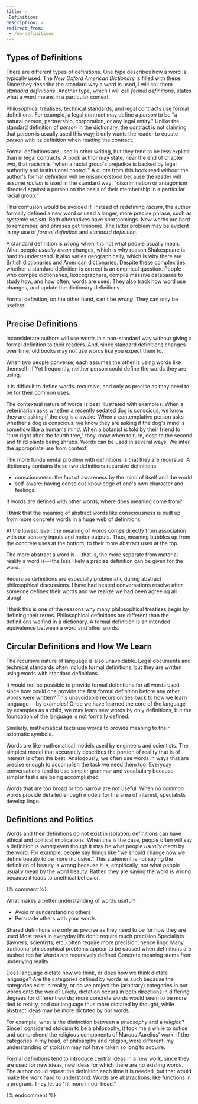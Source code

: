 ```yaml
---
title: >
 Definitions
description: >
redirect_from:
 - /on-definitions
---
```


## Types of Definitions

There are different types of definitions. One type describes how a word is typically used. The _New Oxford American Dictionary_ is filled with these. Since they describe the standard way a word is used, I will call them _standard definitions_. Another type, which I will call _formal definitions_, states what a word means in a particular context.

Philosophical treatises, technical standards, and legal contracts use formal definitions. For example, a legal contract may define a _person_ to be "a natural person, partnership, corporation, or any legal entity." Unlike the standard definition of _person_ in the dictionary, the contract is not claiming that _person_ is usually used this way; it only wants the reader to equate _person_ with its definition when reading the contract.

Formal definitions are used in other writing, but they tend to be less explicit than in legal contracts. A book author may state, near the end of chapter two, that racism is "when a racial group's prejudice is backed by legal authority and institutional control." A quote from this book read without the author's formal definition will be misunderstood because the reader will assume _racism_ is used in the standard way: "discrimination or antagonism directed against a person on the basis of their membership in a particular racial group."

This confusion would be avoided if, instead of redefining _racism_, the author formally defined a new word or used a longer, more precise phrase, such as _systemic racism_. Both alternatives have shortcomings. New words are hard to remember, and phrases get tiresome. The latter problem may be evident in my use of _formal definition_ and _standard definition_.

A standard definition is _wrong_ when it is not what people usually mean. What people _usually mean_ changes, which is why reason Shakespeare is hard to understand. It also varies geographically, which is why there are British dictionaries and American dictionaries. Despite these complexities, whether a standard definition is correct is an empirical question. People who compile dictionaries, lexicographers, compile massive databases to study how, and how often, words are used. They also track how word use changes, and update the dictionary definitions.

Formal definition, on the other hand, can't be _wrong_. They can only be _useless_. 

## Precise Definitions

Inconsiderate authors will use words in a non-standard way without giving a formal definition to their readers. And, since standard definitions changes over time, old books may not use words like you expect them to.

When two people converse, each assumes the other is using words like themself; if Yet frequently, neither person could define the words they are using.

It is difficult to define words.  recursive, and only as precise as they need to be for their common uses.

The contextual nature of words is best illustrated with examples: When a veterinarian asks whether a recently sedated dog is conscious, we know they are asking if the dog is a awake. When a contemplative person asks whether a dog is conscious, we know they are asking if the dog's mind is somehow like a human's mind. When a botanist is told by their friend to "turn right after the fourth tree," they know when to turn, despite the second and third plants being shrubs. Words can be used in several ways. We infer the appropriate use from context.

The more fundamental problem with definitions is that they are recursive. A dictionary contains these two definitions recursive definitions:

- consciousness: the fact of awareness by the mind of itself and the world
- self-aware: having conscious knowledge of one's own character and feelings.

If words are defined with other words, where does meaning come from?

I think that the meaning of abstract words like consciousness is built up from more concrete words in a huge web of definitions. 

At the lowest level, the meaning of words comes directly from association with our sensory inputs and motor outputs. Thus, meaning bubbles up from the concrete uses at the bottom, to their more abstract uses at the top.

The more abstract a word is---that is, the more separate from material reality a word is---the less likely a precise definition can be given for the word.

Recursive definitions are especially problematic during abstract philosophical discussions. I have had heated conversations resolve after someone defines their words and we realize we had been agreeing all along!

I think this is one of the reasons why many philosophical treatises begin by defining their terms. Philosophical definitions are different than the definitions we find in a dictionary. A formal definition is an intended equivalence between a word and other words.

## Circular Definitions and How We Learn

The recursive nature of language is also unavoidable. Legal documents and technical standards often include formal definitions, but they are written using words with standard definitions.

It would not be possible to provide formal definitions for all words used, since how could one provide the first formal definition before any other words were written? This unavoidable recursion ties back to how we learn language---by examples! Once we have learned the core of the language by examples as a child, we may learn new words by only definitions, but the foundation of the language is not formally defined.

Similarly, mathematical texts use words to provide meaning to their axiomatic symbols.

Words are like mathematical models used by engineers and scientists. The simplest model that accurately describes the portion of reality that is of interest is often the best. Analogously, we often use words in ways that are precise enough to accomplish the task we need them too. Everyday conversations tend to use simpler grammar and vocabulary because simpler tasks are being accomplished.

Words that are too broad or too narrow are not useful. When no common words provide detailed enough models for the area of interest, specialists develop lingo.

## Definitions and Politics

Words and their definitions do not exist in isolation; definitions can have ethical and political implications. When this is the case, people often will say a definition is _wrong_ even though it may be what people _usually mean_ by the word. For example, people say things like "we should change how we define beauty to be more inclusive." This statement is not saying the definition of beauty is wrong because it is, empirically, not what people usually mean by the word beauty. Rather, they are saying the word is wrong because it leads to unethical behavior.

{% comment %}

What makes a better understanding of words useful?

- Avoid misunderstanding others
- Persuade others with your words

Shared definitions are only as precise as they need to be for how they are used
  Most tasks in everyday life don't require much precision
  Specialists (lawyers, scientists, etc.) often require more precision, hence lingo
  Many traditional philosophical problems appear to be caused when definitions are pushed too far
Words are recursively defined
  Concrete meaning stems from underlying reality

Does language dictate how we think, or does how we think dictate language? Are the categories defined by words as such because the categories exist in reality, or do we project the (arbitrary) categories in our words onto the world? Likely, dictation occurs in both directions in differing degrees for different words; more concrete words would seem to be more tied to reality, and our language thus more dictated by thought, while abstract ideas may be more dictated by our words.

For example, what is the distinction between a _philosophy_ and a _religion_? Since I considered stoicism to be a philosophy, it took me a while to notice and comprehend the religious components of Marcus Aurelius' work. If the categories in my head, of philosophy and religion, were different, my understanding of stoicism may not have taken so long to acquire.

Formal definitions tend to introduce central ideas in a new work, since they are used for new ideas, new ideas for which there are no existing words. The author could repeat the definition each time it is needed, but that would make the work hard to understand. Words are abstractions, like functions in a program. They let us "fit more in our head."

{% endcomment %}
